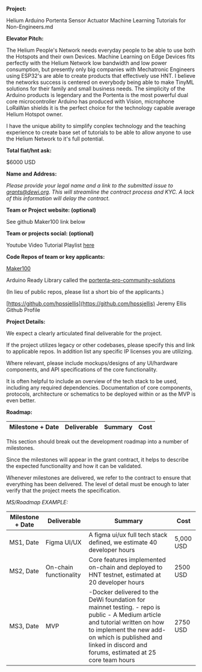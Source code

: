 

**Project:**

Helium Arduino Portenta Sensor Actuator Machine Learning Tutorials for Non-Engineers.md





**Elevator Pitch:**

The Helium People's Network needs everyday people to be able to use both the Hotspots and their own Devices. Machine Learning on Edge Devices fits perfectly with the Helium 
Network low bandwidth and low power consumption, but presently only big companies with Mechatronic Engineers using ESP32's are able to create products that effectively use HNT.
I believe the networks success is centered on everybody being able to make TinyML solutions for their family and small business needs. The simplicity of the Arduino products is 
legendary and the Portenta is the most powerful dual core microcontroller Arduino has produced with Vision, microphone LoRaWan shields it is the perfect choice for the
technology capable average Helium Hotspot owner.

I have the unique ability to simplify conplex technology and the teaching experience to create base set of tutorials to be able to allow anyone to use the Helium Network 
to it's full potential.





**Total fiat/hnt ask:** 

$6000 USD





**Name and Address:**

_Please provide your legal name and a link to the submitted issue to grants@dewi.org. 
This will streamline the contract process and KYC. A lack of this information will delay the contract._






**Team or Project website: (optional)**

See github Maker100 link below

**Team or projects social: (optional)**

Youtube Video Tutorial Playlist [here](https://www.youtube.com/watch?v=3E5KUT115xY&list=PL57Dnr1H_egv1FVzAcCZVeANJMs3Hta05&index=7)





**Code Repos of team or key applicants:**

[Maker100](https://github.com/hpssjellis/maker100)

Arduino Ready Library called the [portenta-pro-community-solutions](https://github.com/hpssjellis/portenta-pro-community-solutions)

(In lieu of public repos, please list a short bio of the applicants.)

[https://github.com/hpssjellis](https://github.com/hpssjellis) Jeremy Ellis Github Profile






**Project Details:**

We expect a clearly articulated final deliverable for the project.

If the project utilizes legacy or other codebases, please specify this and link to applicable repos. In addition list any specific IP licenses you are utilizing. 

Where relevant, please include mockups/designs of any UI/hardware components, and API specifications of the core functionality.

It is often helpful to include an overview of the tech stack to be used, including any required dependencies. Documentation of core components, protocols, architecture or schematics to be deployed within or as the MVP is even better.





**Roadmap:**

| Milestone + Date | Deliverable | Summary | Cost |
| --- | --- | --- | --- |

This section should break out the development roadmap into a number of milestones.

Since the milestones will appear in the grant contract, it helps to describe the expected functionality and how it can be validated.

Whenever milestones are delivered, we refer to the contract to ensure that everything has been delivered. The level of detail must be enough to later verify that the project meets the specification.

_MS/Roadmap EXAMPLE:_

| Milestone + Date | Deliverable | Summary | Cost |
| --- | --- | --- | --- |
| MS1, Date | Figma UI/UX | A figma ui/ux full tech stack defined, we estimate 40 developer hours | 5,000 USD |
| MS2, Date | On-chain functionality | Core features implemented on-chain and deployed to HNT testnet, estimated at 20 developer hours | 2500 USD |
| MS3, Date | MVP | -Docker delivered to the DeWi foundation for mainnet testing. - repo is public - A Medium article and tutorial written on how to implement the new add-on which is published and linked in discord and forums, estimated at 25 core team hours | 2750 USD |
